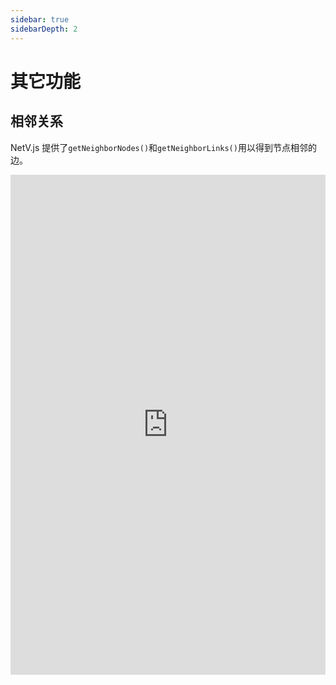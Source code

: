 ```yaml
---
sidebar: true
sidebarDepth: 2
---
```


# 其它功能

## 相邻关系

NetV.js 提供了`getNeighborNodes()`和`getNeighborLinks()`用以得到节点相邻的边。

<iframe height="800" style="width: 100%;" scrolling="no" title="Node Neighbors" src="https://codepen.io/mgzx/embed/zYKjZKe?height=800&theme-id=dark&default-tab=result" frameborder="no" loading="lazy" allowtransparency="true" allowfullscreen="true">
  See the Pen <a href='https://codepen.io/mgzx/pen/zYKjZKe'>Node Neighbors</a> by brickmaker
  (<a href='https://codepen.io/mgzx'>@mgzx</a>) on <a href='https://codepen.io'>CodePen</a>.
</iframe>
